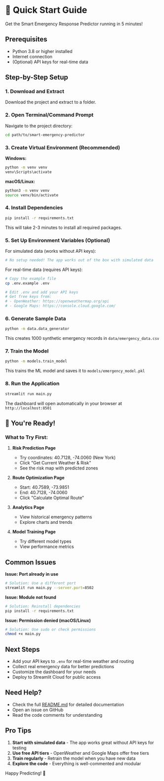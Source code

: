 # 🚀 Quick Start Guide

Get the Smart Emergency Response Predictor running in 5 minutes!

## Prerequisites

- Python 3.8 or higher installed
- Internet connection
- (Optional) API keys for real-time data

## Step-by-Step Setup

### 1. Download and Extract

Download the project and extract to a folder.

### 2. Open Terminal/Command Prompt

Navigate to the project directory:

```bash
cd path/to/smart-emergency-predictor
```

### 3. Create Virtual Environment (Recommended)

**Windows:**
```bash
python -m venv venv
venv\Scripts\activate
```

**macOS/Linux:**
```bash
python3 -m venv venv
source venv/bin/activate
```

### 4. Install Dependencies

```bash
pip install -r requirements.txt
```

This will take 2-3 minutes to install all required packages.

### 5. Set Up Environment Variables (Optional)

For simulated data (works without API keys):
```bash
# No setup needed! The app works out of the box with simulated data
```

For real-time data (requires API keys):
```bash
# Copy the example file
cp .env.example .env

# Edit .env and add your API keys
# Get free keys from:
# - OpenWeather: https://openweathermap.org/api
# - Google Maps: https://console.cloud.google.com/
```

### 6. Generate Sample Data

```bash
python -m data.data_generator
```

This creates 1000 synthetic emergency records in `data/emergency_data.csv`

### 7. Train the Model

```bash
python -m models.train_model
```

This trains the ML model and saves it to `models/emergency_model.pkl`

### 8. Run the Application

```bash
streamlit run main.py
```

The dashboard will open automatically in your browser at `http://localhost:8501`

## 🎉 You're Ready!

### What to Try First:

1. **Risk Prediction Page**
   - Try coordinates: 40.7128, -74.0060 (New York)
   - Click "Get Current Weather & Risk"
   - See the risk map with predicted zones

2. **Route Optimization Page**
   - Start: 40.7589, -73.9851
   - End: 40.7128, -74.0060
   - Click "Calculate Optimal Route"

3. **Analytics Page**
   - View historical emergency patterns
   - Explore charts and trends

4. **Model Training Page**
   - Try different model types
   - View performance metrics

## Common Issues

**Issue: Port already in use**
```bash
# Solution: Use a different port
streamlit run main.py --server.port=8502
```

**Issue: Module not found**
```bash
# Solution: Reinstall dependencies
pip install -r requirements.txt
```

**Issue: Permission denied (macOS/Linux)**
```bash
# Solution: Use sudo or check permissions
chmod +x main.py
```

## Next Steps

- Add your API keys to `.env` for real-time weather and routing
- Collect real emergency data for better predictions
- Customize the dashboard for your needs
- Deploy to Streamlit Cloud for public access

## Need Help?

- Check the full [README.md](README.md) for detailed documentation
- Open an issue on GitHub
- Read the code comments for understanding

## Pro Tips

1. **Start with simulated data** - The app works great without API keys for testing
2. **Use free API tiers** - OpenWeather and Google Maps offer free tiers
3. **Train regularly** - Retrain the model when you have new data
4. **Explore the code** - Everything is well-commented and modular

Happy Predicting! 🚨